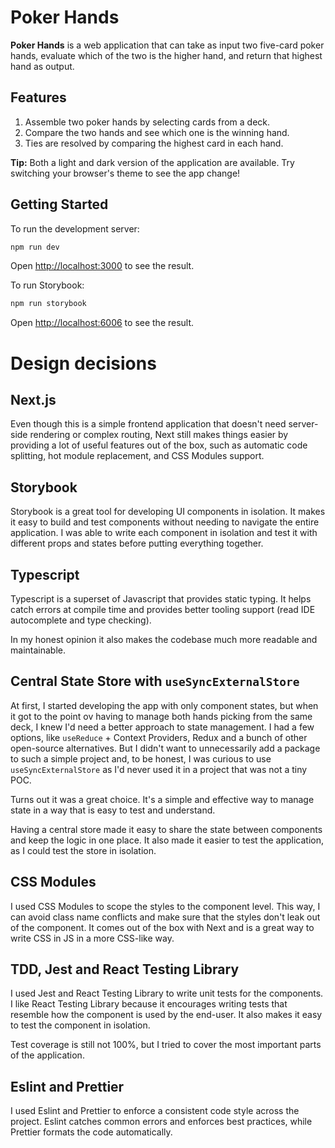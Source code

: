 # Poker Hands

**Poker Hands** is a web application that can take as input two five-card poker hands, evaluate which of the two is the
higher hand, and return that highest hand as output.

## Features

1. Assemble two poker hands by selecting cards from a deck.
2. Compare the two hands and see which one is the winning hand.
3. Ties are resolved by comparing the highest card in each hand.

**Tip:** Both a light and dark version of the application are available.
Try switching your browser's theme to see the app change!

## Getting Started

To run the development server:

```bash
npm run dev
```

Open [http://localhost:3000](http://localhost:3000) to see the result.

To run Storybook:

```bash
npm run storybook
```

Open [http://localhost:6006](http://localhost:6006) to see the result.

# Design decisions

## Next.js

Even though this is a simple frontend application that doesn't need server-side rendering or complex routing, Next still
makes things easier by providing a lot of useful features out of the box, such as automatic code splitting, hot module
replacement, and CSS Modules support.

## Storybook

Storybook is a great tool for developing UI components in isolation. It makes it easy to build and test components
without needing to navigate the entire application. I was able to write each component in isolation and test it with
different props and states before putting everything together.

## Typescript

Typescript is a superset of Javascript that provides static typing. It helps catch errors at compile time and provides
better tooling support (read IDE autocomplete and type checking).

In my honest opinion it also makes the codebase much more readable and maintainable.

## Central State Store with `useSyncExternalStore`

At first, I started developing the app with only component states, but when it got to the point ov having to manage both
hands picking from the same deck, I knew I'd need a better approach to state management. I had a few options, like
`useReduce` + Context Providers, Redux and a bunch of other open-source alternatives. But I didn't want to unnecessarily
add a package to such a simple project and, to be honest, I was curious to use `useSyncExternalStore` as I'd never used
it in a project that was not a tiny POC.

Turns out it was a great choice. It's a simple and effective way to manage state in a way that is easy to test and
understand.

Having a central store made it easy to share the state between components and keep the logic in one place. It also made
it easier to test the application, as I could test the store in isolation.

## CSS Modules

I used CSS Modules to scope the styles to the component level. This way, I can avoid class name conflicts and make sure
that the styles don't leak out of the component. It comes out of the box with Next and is a great way to write CSS in JS
in a more CSS-like way.

## TDD, Jest and React Testing Library

I used Jest and React Testing Library to write unit tests for the components. I like React Testing Library because it
encourages writing tests that resemble how the component is used by the end-user. It also makes it easy to test the
component in isolation.

Test coverage is still not 100%, but I tried to cover the most important parts of the application.

## Eslint and Prettier

I used Eslint and Prettier to enforce a consistent code style across the project. Eslint catches common errors and
enforces best practices, while Prettier formats the code automatically.

